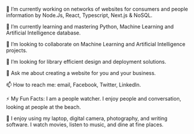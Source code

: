 🔭  I’m currently working on networks of websites for consumers and people information by Node.Js, React, Typescript, Next.js & NoSQL. 

🌱  I’m currently learning and mastering Python, Machine Learning and Artificial Intelligence database.

👯  I’m looking to collaborate on Machine Learning and Artificial Intelligence projects.

🤔  I’m looking for library efficient design and deployment solutions.

💬  Ask me about creating a website for you and your business.

📫  How to reach me: email, Facebook, Twitter, LinkedIn. 

⚡  My Fun Facts: I am a people watcher. I enjoy people and conversation, looking at people at the beach. 

🤔  I enjoy using my laptop, digital camera, photography, and writing software. I  watch movies, listen to music, and dine at fine places.
